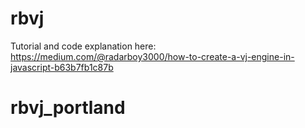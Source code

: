 # rbvj

Tutorial and code explanation here:
https://medium.com/@radarboy3000/how-to-create-a-vj-engine-in-javascript-b63b7fb1c87b
# rbvj_portland
